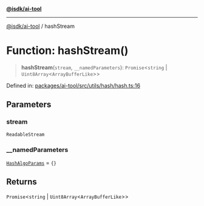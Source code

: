 [**@isdk/ai-tool**](../README.md)

***

[@isdk/ai-tool](../globals.md) / hashStream

# Function: hashStream()

> **hashStream**(`stream`, `__namedParameters`): `Promise`\<`string` \| `Uint8Array`\<`ArrayBufferLike`\>\>

Defined in: [packages/ai-tool/src/utils/hash/hash.ts:16](https://github.com/isdk/ai-tool.js/blob/760349925bceb5de6b4188926a13bfb3f0ce4ced/src/utils/hash/hash.ts#L16)

## Parameters

### stream

`ReadableStream`

### \_\_namedParameters

[`HashAlgoParams`](../interfaces/HashAlgoParams.md) = `{}`

## Returns

`Promise`\<`string` \| `Uint8Array`\<`ArrayBufferLike`\>\>
